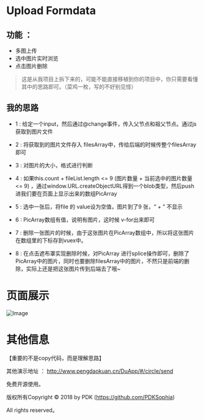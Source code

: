 ﻿# Upload Formdata

## 功能 ：
* 多图上传
* 选中图片实时浏览
* 点击图片删除

> 这是从我项目上拆下来的，可能不能直接移植到你的项目中，你只需要看懂其中的思路即可。（菜鸡一枚，写的不好别见怪）

## 我的思路
* 1 : 给定一个input，然后通过@change事件，传入父节点和祖父节点。通过js获取到图片文件

* 2 : 将获取到的图片文件存入 filesArray中，传给后端的时候传整个filesArray即可

* 3 : 对图片的大小，格式进行判断

* 4 : 如果this.count + fileList.length <= 9 (图片数量 + 当前选中的图片数量 <= 9) ，通过window.URL.createObjectURL得到一个blob类型，然后push 进我们要在页面上显示出来的数组PicArray

* 5 : 选中一张后，将file 的 value设为空值，图片到了9 张，“ + ” 不显示

* 6 : PicArray数组有值，说明有图片，这时候 v-for出来即可

* 7 : 删除一张图片的时候，由于这张图片在PicArray数组中，所以将这张图片在数组里的下标存到vuex中。

* 8 : 在点击遮布罩实现删除时候，对PicArray 进行splice操作即可，删除了PicArray中的图片，同时也要删除filesArray中的图片，不然只是前端的删除，实际上还是把这张图片传到后端去了哦~

# 页面展示

![Image](https://github.com/PDKSophia/upload-formdata/raw/master/images/a.gif)

# 其他信息

【重要的不是copy代码，而是理解思路】

其他演示地址 ： http://www.pengdaokuan.cn/DuApp/#/circle/send


免费开源使用。

版权所有Copyright © 2018 by PDK (https://github.com/PDKSophia)

All rights reserved。
